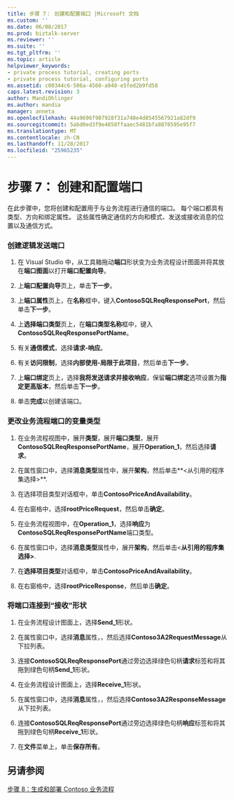 ```yaml
---
title: 步骤 7： 创建和配置端口 |Microsoft 文档
ms.custom: ''
ms.date: 06/08/2017
ms.prod: biztalk-server
ms.reviewer: ''
ms.suite: ''
ms.tgt_pltfrm: ''
ms.topic: article
helpviewer_keywords:
- private process tutorial, creating ports
- private process tutorial, configuring ports
ms.assetid: c00344c6-506a-4560-a948-e5fed2b9fd58
caps.latest.revision: 3
author: MandiOhlinger
ms.author: mandia
manager: anneta
ms.openlocfilehash: 44a9696f907928f31a740e4d8545567921a82df9
ms.sourcegitcommit: 5abd0ed3f9e4858ffaaec5481bfa8878595e95f7
ms.translationtype: MT
ms.contentlocale: zh-CN
ms.lasthandoff: 11/28/2017
ms.locfileid: "25965235"
---
```

# <a name="step-7-creating-and-configuring-ports"></a>步骤 7： 创建和配置端口
在此步骤中，您将创建和配置用于与业务流程进行通信的端口。 每个端口都具有类型、方向和绑定属性。 这些属性确定通信的方向和模式、发送或接收消息的位置以及通信方式。  
  
### <a name="to-create-a-logical-send-port"></a>创建逻辑发送端口  
  
1.  在 Visual Studio 中，从工具箱拖动**端口**形状变为业务流程设计图面并将其放在**端口图面**以打开**端口配置向导**。  
  
2.  上**端口配置向导**页上，单击**下一步**。  
  
3.  上**端口属性**页上，在**名称**框中，键入**ContosoSQLReqResponsePort**，然后单击**下一步**。  
  
4.  上**选择端口类型**页上，在**端口类型名称**框中，键入**ContosoSQLReqResponsePortName**。  
  
5.  有关**通信模式**，选择**请求-响应**。  
  
6.  有关**访问限制**，选择**内部使用-局限于此项目**，然后单击**下一步**。  
  
7.  上**端口绑定**页上，选择**我将发送请求并接收响应**，保留**端口绑定**选项设置为**指定更高版本**，然后单击**下一步**。  
  
8.  单击**完成**以创建该端口。  
  
### <a name="to-change-the-variable-type-for-the-orchestration-ports"></a>更改业务流程端口的变量类型  
  
1.  在业务流程视图中，展开**类型**，展开**端口类型**，展开**ContosoSQLReqResponsePortName**，展开**Operation_1**，然后选择**请求**。  
  
2.  在属性窗口中，选择**消息类型**属性中，展开**架构**，然后单击**\<从引用的程序集选择\>**.  
  
3.  在选择项目类型对话框中，单击**ContosoPriceAndAvailability**。  
  
4.  在右窗格中，选择**rootPriceRequest**，然后单击**确定**。  
  
5.  在业务流程视图中，在**Operation_1**，选择**响应**为**ContosoSQLReqResponsePortName**端口类型。  
  
6.  在属性窗口中，选择**消息类型**属性中，展开**架构**，然后单击\<**从引用的程序集选择\>**.  
  
7.  在**选择项目类型**对话框中，单击**ContosoPriceAndAvailability**。  
  
8.  在右窗格中，选择**rootPriceResponse**，然后单击**确定**。  
  
### <a name="to-connect-the-ports-to-the-receive-shapes"></a>将端口连接到“接收”形状  
  
1.  在业务流程设计图面上，选择**Send_1**形状。  
  
2.  在属性窗口中，选择**消息**属性，，然后选择**Contoso3A2RequestMessage**从下拉列表。  
  
3.  连接**ContosoSQLReqResponsePort**通过旁边选择绿色句柄**请求**标签和将其拖到绿色句柄**Send_1**形状。  
  
4.  在业务流程设计图面上，选择**Receive_1**形状。  
  
5.  在属性窗口中，选择**消息**属性，，然后选择**Contoso3A2ResponseMessage**从下拉列表。  
  
6.  连接**ContosoSQLReqResponsePort**通过旁边选择绿色句柄**响应**标签和将其拖到绿色句柄**Receive_1**形状。  
  
7.  在**文件**菜单上，单击**保存所有**。  
  
## <a name="see-also"></a>另请参阅  
 [步骤 8：生成和部署 Contoso 业务流程](../../adapters-and-accelerators/accelerator-rosettanet/step-8-building-and-deploying-the-contoso-orchestration.md)
